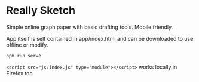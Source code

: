 # Really Sketch

Simple online graph paper with basic drafting tools. Mobile friendly.

App itself is self contained in app/index.html and can be downloaded to use offline or modify.

`npm run serve`

`<script src="js/index.js" type="module"></script>` works locally in Firefox too
